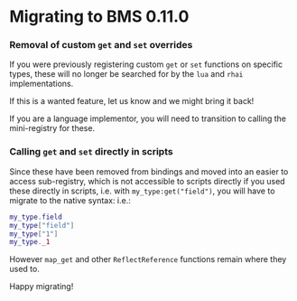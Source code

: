 # Migrating to BMS 0.11.0

### Removal of custom `get` and `set` overrides
If you were previously registering custom `get` or `set` functions on specific types, 
these will no longer be searched for by the `lua` and `rhai` implementations. 

If this is a wanted feature, let us know and we might bring it back!

If you are a language implementor, you will need to transition to calling the mini-registry for these.

### Calling `get` and `set` directly in scripts
Since these have been removed from bindings and moved into an easier to access sub-registry, which is not accessible to scripts directly
if you used these directly in scripts, i.e. with `my_type:get("field")`, you will have to migrate to the native syntax:
i.e.:
```lua
my_type.field
my_type["field"]
my_type["1"]
my_type._1
```
However `map_get` and other `ReflectReference` functions remain where they used to.


Happy migrating!
